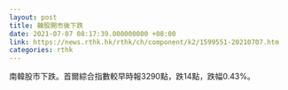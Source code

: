 ```yaml
---
layout: post
title: 韓股開市後下跌
date: 2021-07-07 08:17:39.000000000 +08:00
link: https://news.rthk.hk/rthk/ch/component/k2/1599551-20210707.htm
categories: rthk
---
```


南韓股市下跌。首爾綜合指數較早時報3290點，跌14點，跌幅0.43%。
